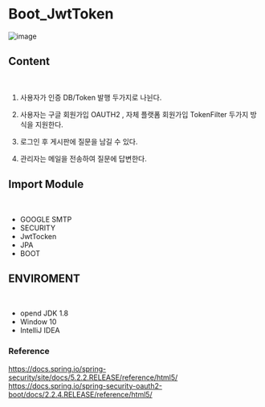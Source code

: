 
# Boot_JwtToken
![image](https://user-images.githubusercontent.com/45196240/87916061-e8ac9980-caad-11ea-983a-961adb05967d.png)




## Content
<br>

1. 사용자가 인증 DB/Token 발행 두가지로 나뉜다. 

2. 사용자는 구글 회원가입 OAUTH2 , 자체 플랫폼 회원가입 TokenFilter 두가지 방식을 지원한다.

3. 로그인 후 게시판에 질문을 남길 수 있다.

4. 관리자는 메일을 전송하여 질문에 답변한다.

## Import Module
<br>

- GOOGLE SMTP   	
- SECURITY
- JwtTocken	
- JPA
- BOOT
## ENVIROMENT
<br>

- opend JDK 1.8 
- Window 10
- IntelliJ IDEA


### Reference

https://docs.spring.io/spring-security/site/docs/5.2.2.RELEASE/reference/html5/
https://docs.spring.io/spring-security-oauth2-boot/docs/2.2.4.RELEASE/reference/html5/
